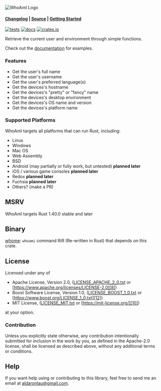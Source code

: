 ![WhoAmI Logo](https://raw.githubusercontent.com/libcala/whoami/stable/res/icon.svg)

#### [Changelog][3] | [Source][4] | [Getting Started][5]

[![tests](https://github.com/libcala/whoami/workflows/tests/badge.svg)][2]
[![docs](https://docs.rs/whoami/badge.svg)][0]
[![crates.io](https://img.shields.io/crates/v/whoami.svg)][1]

Retrieve the current user and environment through simple functions.

Check out the [documentation][0] for examples.

### Features
 - Get the user's full name
 - Get the user's username
 - Get the user's preferred language(s)
 - Get the devices's hostname
 - Get the devices's "pretty" or "fancy" name
 - Get the devices's desktop environment
 - Get the devices's OS name and version
 - Get the devices's platform name

### Supported Platforms
WhoAmI targets all platforms that can run Rust, including:
 - Linux
 - Windows
 - Mac OS
 - Web Assembly
 - BSD
 - Android (may partially or fully work, but untested) **planned later**
 - iOS / various game consoles **planned later**
 - Redox **planned later**
 - Fuchsia **planned later**
 - Others? (make a PR)

## MSRV
WhoAmI targets Rust 1.40.0 stable and later

## Binary
[whome](https://crates.io/crates/whome): `whoami` command RiR (Re-written in
Rust) that depends on this crate.

## License
Licensed under any of
 - Apache License, Version 2.0, ([LICENSE_APACHE_2_0.txt][7]
   or [https://www.apache.org/licenses/LICENSE-2.0][8])
 - Boost Software License, Version 1.0, ([LICENSE_BOOST_1_0.txt][11]
   or [https://www.boost.org/LICENSE_1_0.txt][12])
 - MIT License, ([LICENSE_MIT.txt][9] or [https://mit-license.org/][10])

at your option.

### Contribution
Unless you explicitly state otherwise, any contribution intentionally submitted
for inclusion in the work by you, as defined in the Apache-2.0 license, shall be
licensed as described above, without any additional terms or conditions.

## Help
If you want help using or contributing to this library, feel free to send me an
email at [aldaronlau@gmail.com][13].

[0]: https://docs.rs/whoami
[1]: https://crates.io/crates/whoami
[2]: https://github.com/libcala/whoami/actions?query=workflow%3Atests
[3]: https://github.com/libcala/whoami/blob/stable/CHANGELOG.md
[4]: https://github.com/libcala/whoami/
[5]: https://docs.rs/whoami#getting-started
[6]: https://aldaronlau.com/
[7]: https://github.com/libcala/whoami/blob/stable/LICENSE_APACHE_2_0.txt
[8]: https://www.apache.org/licenses/LICENSE-2.0
[9]: https://github.com/libcala/whoami/blob/stable/LICENSE_MIT.txt
[10]: https://mit-license.org/
[11]: https://github.com/libcala/whoami/blob/stable/LICENSE_BOOST_1_0.txt
[12]: https://www.boost.org/LICENSE_1_0.txt
[13]: mailto:aldaronlau@gmail.com
